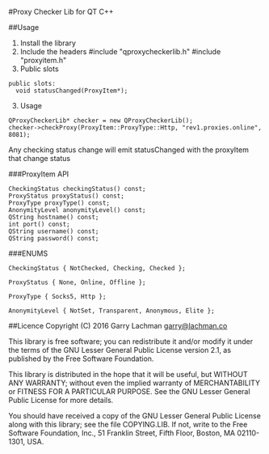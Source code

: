 #Proxy Checker Lib for QT C++

##Usage

1. Install the library
2. Include the headers
#include "qproxycheckerlib.h"
#include "proxyitem.h"
3. Public slots
```
public slots:
  void statusChanged(ProxyItem*);
```
3. Usage
```
QProxyCheckerLib* checker = new QProxyCheckerLib();
checker->checkProxy(ProxyItem::ProxyType::Http, "rev1.proxies.online", 8081);
```

Any checking status change will emit statusChanged with the proxyItem that change status

###ProxyItem API
```
CheckingStatus checkingStatus() const;
ProxyStatus proxyStatus() const;
ProxyType proxyType() const;
AnonymityLevel anonymityLevel() const;
QString hostname() const;
int port() const;
QString username() const;
QString password() const;
```

###ENUMS
```
CheckingStatus { NotChecked, Checking, Checked };
```
```
ProxyStatus { None, Online, Offline };
```
```
ProxyType { Socks5, Http };
```
```
AnonymityLevel { NotSet, Transparent, Anonymous, Elite };
```

##Licence
Copyright (C) 2016 Garry Lachman <garry@lachman.co>

This library is free software; you can redistribute it and/or
modify it under the terms of the GNU Lesser General Public
License version 2.1, as published by the Free Software Foundation.

This library is distributed in the hope that it will be useful,
but WITHOUT ANY WARRANTY; without even the implied warranty of
MERCHANTABILITY or FITNESS FOR A PARTICULAR PURPOSE.  See the GNU
Lesser General Public License for more details.

You should have received a copy of the GNU Lesser General Public License
along with this library; see the file COPYING.LIB.  If not, write to
the Free Software Foundation, Inc., 51 Franklin Street, Fifth Floor,
Boston, MA 02110-1301, USA.